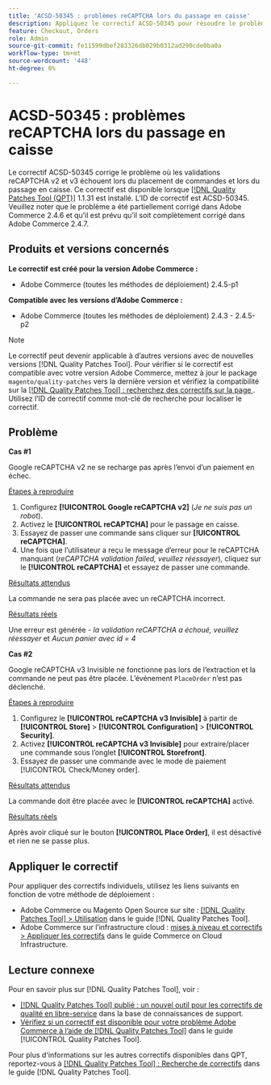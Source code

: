 ```yaml
---
title: 'ACSD-50345 : problèmes reCAPTCHA lors du passage en caisse'
description: Appliquez le correctif ACSD-50345 pour résoudre le problème Adobe Commerce en raison duquel les validations reCAPTCHA v2 et v3 échouent lors du placement des commandes et du passage en caisse.
feature: Checkout, Orders
role: Admin
source-git-commit: fe11599dbef283326db029b0312ad290cde0ba0a
workflow-type: tm+mt
source-wordcount: '448'
ht-degree: 0%

---
```


# ACSD-50345 : problèmes reCAPTCHA lors du passage en caisse

Le correctif ACSD-50345 corrige le problème où les validations reCAPTCHA v2 et v3 échouent lors du placement de commandes et lors du passage en caisse. Ce correctif est disponible lorsque [[!DNL Quality Patches Tool (QPT)]](https://experienceleague.adobe.com/fr/docs/commerce-knowledge-base/kb/announcements/commerce-announcements/magento-quality-patches-released-new-tool-to-self-serve-quality-patches) 1.1.31 est installé. L’ID de correctif est ACSD-50345. Veuillez noter que le problème a été partiellement corrigé dans Adobe Commerce 2.4.6 et qu’il est prévu qu’il soit complètement corrigé dans Adobe Commerce 2.4.7.

## Produits et versions concernés

**Le correctif est créé pour la version Adobe Commerce :**

* Adobe Commerce (toutes les méthodes de déploiement) 2.4.5-p1

**Compatible avec les versions d’Adobe Commerce :**

* Adobe Commerce (toutes les méthodes de déploiement) 2.4.3 - 2.4.5-p2

>[!NOTE]
>
>Le correctif peut devenir applicable à d’autres versions avec de nouvelles versions [!DNL Quality Patches Tool]. Pour vérifier si le correctif est compatible avec votre version Adobe Commerce, mettez à jour le package `magento/quality-patches` vers la dernière version et vérifiez la compatibilité sur la [[!DNL Quality Patches Tool] : recherchez des correctifs sur la page ](https://experienceleague.adobe.com/tools/commerce-quality-patches/index.html?lang=fr). Utilisez l’ID de correctif comme mot-clé de recherche pour localiser le correctif.

## Problème

**Cas #1**

Google reCAPTCHA v2 ne se recharge pas après l’envoi d’un paiement en échec.

<u>Étapes à reproduire</u>

1. Configurez **[!UICONTROL Google reCAPTCHA v2]** (*Je ne suis pas un robot*).
1. Activez le **[!UICONTROL reCAPTCHA]** pour le passage en caisse.
1. Essayez de passer une commande sans cliquer sur **[!UICONTROL reCAPTCHA]**.
1. Une fois que l’utilisateur a reçu le message d’erreur pour le reCAPTCHA manquant (*reCAPTCHA validation failed, veuillez réessayer*), cliquez sur le **[!UICONTROL reCAPTCHA]** et essayez de passer une commande.

<u>Résultats attendus</u>

La commande ne sera pas placée avec un reCAPTCHA incorrect.

<u>Résultats réels</u>

Une erreur est générée - *la validation reCAPTCHA a échoué, veuillez réessayer* et *Aucun panier avec id = 4*

**Cas #2**

Google reCAPTCHA v3 Invisible ne fonctionne pas lors de l’extraction et la commande ne peut pas être placée. L’événement `PlaceOrder` n’est pas déclenché.

<u>Étapes à reproduire</u>

1. Configurez le **[!UICONTROL reCAPTCHA v3 Invisible]** à partir de **[!UICONTROL Store]** > **[!UICONTROL Configuration]** > **[!UICONTROL Security]**.
1. Activez **[!UICONTROL reCAPTCHA v3 Invisible]** pour extraire/placer une commande sous l’onglet **[!UICONTROL Storefront]**.
1. Essayez de passer une commande avec le mode de paiement [!UICONTROL Check/Money order].

<u>Résultats attendus</u>

La commande doit être placée avec le **[!UICONTROL reCAPTCHA]** activé.

<u>Résultats réels</u>

Après avoir cliqué sur le bouton **[!UICONTROL Place Order]**, il est désactivé et rien ne se passe plus.

## Appliquer le correctif

Pour appliquer des correctifs individuels, utilisez les liens suivants en fonction de votre méthode de déploiement :

* Adobe Commerce ou Magento Open Source sur site : [[!DNL Quality Patches Tool] > Utilisation](/help/tools/quality-patches-tool/usage.md) dans le guide [!DNL Quality Patches Tool].
* Adobe Commerce sur l’infrastructure cloud : [mises à niveau et correctifs > Appliquer les correctifs](https://experienceleague.adobe.com/docs/commerce-cloud-service/user-guide/develop/upgrade/apply-patches.html?lang=fr) dans le guide Commerce on Cloud Infrastructure.

## Lecture connexe

Pour en savoir plus sur [!DNL Quality Patches Tool], voir :

* [[!DNL Quality Patches Tool] publié : un nouvel outil pour les correctifs de qualité en libre-service](https://experienceleague.adobe.com/fr/docs/commerce-knowledge-base/kb/announcements/commerce-announcements/magento-quality-patches-released-new-tool-to-self-serve-quality-patches) dans la base de connaissances de support.
* [Vérifiez si un correctif est disponible pour votre problème Adobe Commerce à l’aide de  [!DNL Quality Patches Tool]](/help/tools/quality-patches-tool/patches-available-in-qpt/check-patch-for-magento-issue-with-magento-quality-patches.md) dans le guide [!UICONTROL Quality Patches Tool].


Pour plus d&#39;informations sur les autres correctifs disponibles dans QPT, reportez-vous à [[!DNL Quality Patches Tool] : Recherche de correctifs](https://experienceleague.adobe.com/tools/commerce-quality-patches/index.html?lang=fr) dans le guide [!DNL Quality Patches Tool].
